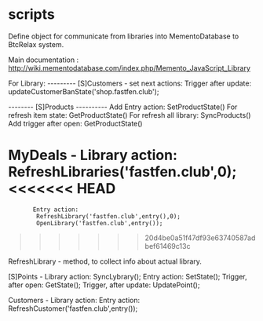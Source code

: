 # scripts

Define object for communicate from libraries into MementoDatabase to BtcRelax system.

Main documentation : http://wiki.mementodatabase.com/index.php/Memento_JavaScript_Library

For Library:
--------- [S]Customers - set next actions:
Trigger after update:
updateCustomerBanState('shop.fastfen.club');

 -------- [S]Products ---------- 
Add Entry action: SetProductState()
For refresh item state: GetProductState()
For refresh all library: SyncProducts()
Add trigger after open: GetProductState()



MyDeals  - Library action:
			RefreshLibraries('fastfen.club',0);
<<<<<<< HEAD
=======
		   Entry action:
			RefreshLibrary('fastfen.club',entry(),0);
			OpenLibrary('fastfen.club',entry());
>>>>>>> 20d4be0a51f47df93e63740587adbef61469c13c
		

RefreshLibrary - method, to collect info about actual library.

[S]Points - Library action: 
            SyncLybrary();
            Entry action: SetState();
            Trigger, after open: GetState();
            Trigger, after update: UpdatePoint();

Customers - Library action:
			Entry action: RefreshCustomer('fastfen.club',entry());
			

